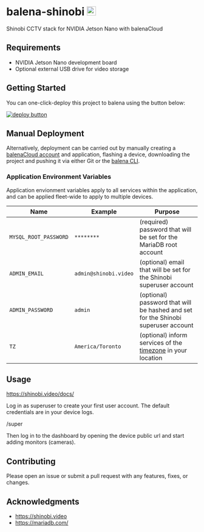 # balena-shinobi <img src="https://raw.githubusercontent.com/balena-io-playground/shinobi/main/logo.png" alt="Shinobi CCTV" height="24"/>

Shinobi CCTV stack for NVIDIA Jetson Nano with balenaCloud

## Requirements

- NVIDIA Jetson Nano development board
- Optional external USB drive for video storage

## Getting Started

You can one-click-deploy this project to balena using the button below:

[![deploy button](https://balena.io/deploy.svg)](https://dashboard.balena-cloud.com/deploy?repoUrl=https://github.com/balena-io-playground/shinobi&defaultDeviceType=jetson-nano)

## Manual Deployment

Alternatively, deployment can be carried out by manually creating a [balenaCloud account](https://dashboard.balena-cloud.com) and application, flashing a device, downloading the project and pushing it via either Git or the [balena CLI](https://github.com/balena-io/balena-cli).

### Application Environment Variables

Application envionment variables apply to all services within the application, and can be applied fleet-wide to apply to multiple devices.

|Name|Example|Purpose|
|---|---|---|
|`MYSQL_ROOT_PASSWORD`|`********`|(required) password that will be set for the MariaDB root account|
|`ADMIN_EMAIL`|`admin@shinobi.video`|(optional) email that will be set for the Shinobi superuser account|
|`ADMIN_PASSWORD`|`admin`|(optional) password that will be hashed and set for the Shinobi superuser account|
|`TZ`|`America/Toronto`|(optional) inform services of the [timezone](https://en.wikipedia.org/wiki/List_of_tz_database_time_zones) in your location|

## Usage

<https://shinobi.video/docs/>

Log in as superuser to create your first user account. The default credentials are in your device logs.

<device-url>/super

Then log in to the dashboard by opening the device public url and start adding monitors (cameras).

## Contributing

Please open an issue or submit a pull request with any features, fixes, or changes.

## Acknowledgments

- <https://shinobi.video>
- <https://mariadb.com/>

